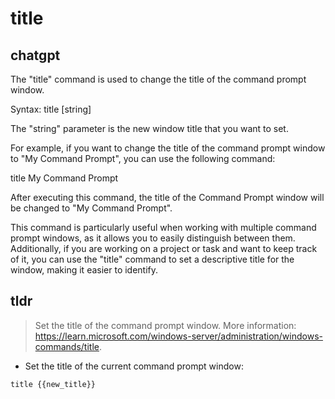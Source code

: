 # title 
## chatgpt 
The "title" command is used to change the title of the command prompt window. 

Syntax: title [string] 

The "string" parameter is the new window title that you want to set.

For example, if you want to change the title of the command prompt window to "My Command Prompt", you can use the following command: 

title My Command Prompt

After executing this command, the title of the Command Prompt window will be changed to "My Command Prompt".

This command is particularly useful when working with multiple command prompt windows, as it allows you to easily distinguish between them. Additionally, if you are working on a project or task and want to keep track of it, you can use the "title" command to set a descriptive title for the window, making it easier to identify. 

## tldr 
 
> Set the title of the command prompt window.
> More information: <https://learn.microsoft.com/windows-server/administration/windows-commands/title>.

- Set the title of the current command prompt window:

`title {{new_title}}`
